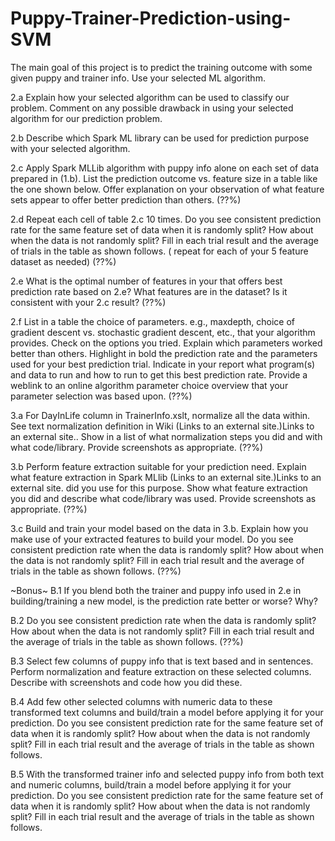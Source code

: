 # Puppy-Trainer-Prediction-using-SVM

The main goal of this project is to predict the training outcome with some given puppy and trainer info. Use your selected ML algorithm.

2.a Explain how your selected algorithm can be used to classify our problem. Comment on any possible drawback in using your selected algorithm for our prediction problem.

2.b Describe which Spark ML library can be used for prediction purpose with your selected algorithm.

2.c Apply Spark MLLib algorithm with puppy info alone on each set of data prepared in (1.b). List the prediction outcome vs. feature size in a table like the one shown below. Offer explanation on your observation of what feature sets appear to offer better prediction than others. (??%)

2.d Repeat each cell of table 2.c 10 times. Do you see consistent prediction rate for the same feature set of data when it is randomly split? How about when the data is not randomly split? Fill in each trial result and the average of trials in the table as shown follows. ( repeat for each of your 5 feature dataset as needed) (??%)

2.e What is the optimal number of features in your that offers best prediction rate based on 2.e? What features are in the dataset? Is it consistent with your 2.c result? (??%)

2.f List in a table the choice of parameters. e.g., maxdepth, choice of gradient descent vs. stochastic gradient descent, etc., that your algorithm provides. Check on the options you tried. Explain which parameters worked better than others. Highlight in bold the prediction rate and the parameters used for your best prediction trial. Indicate in your report what program(s) and data to run and how to run to get this best prediction rate. Provide a weblink to an online algorithm parameter choice overview that your parameter selection was based upon. (??%)

3.a For DayInLife column in TrainerInfo.xslt, normalize all the data within. See text normalization definition in Wiki (Links to an external site.)Links to an external site.. Show in a list of what normalization steps you did and with what code/library. Provide screenshots as appropriate. (??%)

3.b Perform feature extraction suitable for your prediction need. Explain what feature extraction in Spark MLlib (Links to an external site.)Links to an external site. did you use for this purpose. Show what feature extraction you did and describe what code/library was used. Provide screenshots as appropriate. (??%)

3.c Build and train your model based on the data in 3.b. Explain how you make use of your extracted features to build your model. Do you see consistent prediction rate when the data is randomly split? How about when the data is not randomly split? Fill in each trial result and the average of trials in the table as shown follows.  (??%)

~Bonus~
B.1 If you blend both the trainer and puppy info used in 2.e in building/training a new model, is the prediction rate better or worse? Why?

B.2 Do you see consistent prediction rate when the data is randomly split? How about when the data is not randomly split? Fill in each trial result and the average of trials in the table as shown follows.  (??%)
 
B.3 Select few columns of puppy info that is text based and in sentences. Perform normalization and feature extraction on these selected columns. Describe with screenshots and code how you did these.

B.4 Add few other selected columns with numeric data to these transformed text columns and build/train a model before applying it for your prediction. Do you see consistent prediction rate for the same feature set of data when it is randomly split? How about when the data is not randomly split? Fill in each trial result and the average of trials in the table as shown follows.

B.5 With the transformed trainer info and selected puppy info from both text and numeric columns, build/train a model before applying it for your prediction. Do you see consistent prediction rate for the same feature set of data when it is randomly split? How about when the data is not randomly split? Fill in each trial result and the average of trials in the table as shown follows.
